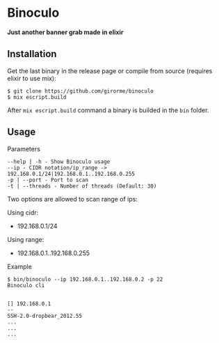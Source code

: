 # Binoculo

**Just another banner grab made in elixir**

## Installation

Get the last binary in the release page or compile from source (requires elixir to use mix):

```
$ git clone https://github.com/girorme/binoculo
$ mix escript.build
```

After `mix escript.build` command a binary is builded in the `bin` folder.

## Usage

Parameters
```
--help | -h - Show Binoculo usage
--ip - CIDR notation/ip_range -> 192.168.0.1/24|192.168.0.1..192.168.0.255
-p | --port - Port to scan
-t | --threads - Number of threads (Default: 30)
```

Two options are allowed to scan range of ips:

Using cidr:
- 192.168.0.1/24

Using range:
- 192.168.0.1..192.168.0.255

Example

```
$ bin/binoculo --ip 192.168.0.1..192.168.0.2 -p 22
Binoculo cli


[] 192.168.0.1
--
SSH-2.0-dropbear_2012.55
...
...
...
```

